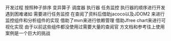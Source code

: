 开发过程
按照种子排序 变异算子 调度器 执行器 任务监控 执行器的顺序进行开发
遇到困难诸如 需要进行任务监控 在查阅了资料后借助jacoco以及JDOM2
来进行监控组件和分析组件的实现 借助了mvn来进行依赖管理 借助Jfree
chart来进行可视化实现 由于以前这些组件都没使用过需要大量的查阅官
方文档和参考往上使用案例是一个巨大的挑战